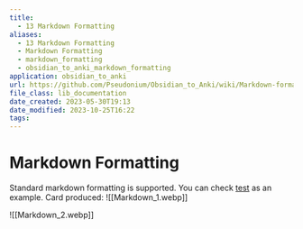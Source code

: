 ```yaml
---
title:
  - 13 Markdown Formatting
aliases:
  - 13 Markdown Formatting
  - Markdown Formatting
  - markdown_formatting
  - obsidian_to_anki_markdown_formatting
application: obsidian_to_anki
url: https://github.com/Pseudonium/Obsidian_to_Anki/wiki/Markdown-formatting
file_class: lib_documentation
date_created: 2023-05-30T19:13
date_modified: 2023-10-25T16:22
tags:
---
```

# Markdown Formatting

Standard markdown formatting is supported. You can check [test](./test.md) as an example. Card produced:
![[Markdown_1.webp]]

![[Markdown_2.webp]]
